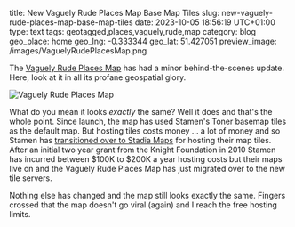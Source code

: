 title: New Vaguely Rude Places Map Base Map Tiles
slug: new-vaguely-rude-places-map-base-map-tiles
date: 2023-10-05 18:56:19 UTC+01:00
type: text
tags: geotagged,places,vaguely,rude,map
category: blog
geo_place: home
geo_lng: -0.333344
geo_lat: 51.427051
preview_image: /images/VaguelyRudePlacesMap.png

The [Vaguely Rude Places Map](https://www.vaguelyrudeplacesmap.com/) has had a minor behind-the-scenes update. Here, look at it in all its profane geospatial glory.

![Vaguely Rude Places Map](/images/VaguelyRudePlacesMap.png)

<!-- TEASER_END -->

What do you mean it looks _exactly_ the same? Well it does and that's the whole point. Since launch, the map has used Stamen's Toner basemap tiles as the default map. But hosting tiles costs money ... a lot of money and so Stamen has [transitioned over to Stadia Maps](https://maps.stamen.com/stadia-partnership/) for hosting their map tiles. After an initial two year grant from the Knight Foundation in 2010 Stamen has incurred between $100K to $200K a year hosting costs but their maps live on and the Vaguely Rude Places Map has just migrated over to the new tile servers.

Nothing else has changed and the map still looks exactly the same. Fingers crossed that the map doesn't go viral (again) and I reach the free hosting limits.
